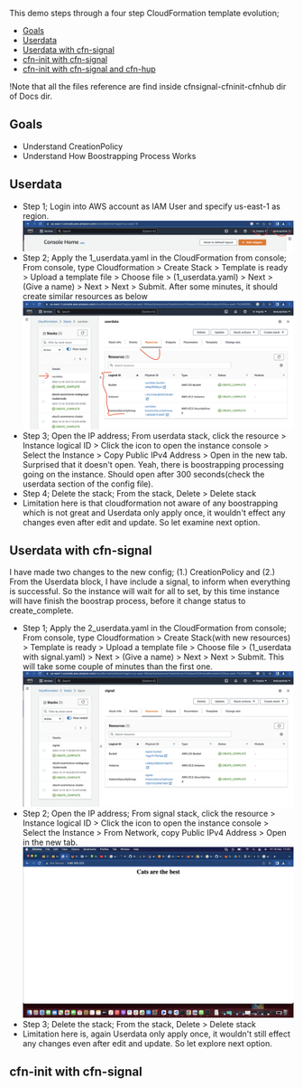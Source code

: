 This demo steps through a four step CloudFormation template evolution;
* [Goals](#goals)
* [Userdata](#userdata)
* [Userdata with cfn-signal](#userdata-with-cfn-signal)
* [cfn-init with cfn-signal](#cfn-init-with-cfn-signal)
* [cfn-init with cfn-signal and cfn-hup](#cfn-init-with-cfn-signal-and-cfn-hup)

!Note that all the files reference are find inside cfnsignal-cfninit-cfnhub dir of Docs dir.

## Goals
- Understand CreationPolicy
- Understand How Boostrapping Process Works

## Userdata
- Step 1; Login into AWS account as IAM User and specify us-east-1 as region.
![Login](Docs/assets/login.png)
- Step 2; Apply the 1_userdata.yaml in the CloudFormation from console;
From console, type Cloudformation > Create Stack > Template is ready > Upload a template file > Choose file > (1_userdata.yaml) > Next > (Give a name) > Next > Next > Submit. After some minutes, it should create similar resources as below
![Userdata](Docs/assets/usrdata.png)
- Step 3; Open the IP address;
From userdata stack, click the resource > Instance logical ID > Click the icon to open the instance console > Select the Instance > Copy Public IPv4 Address > Open in the new tab. 
Surprised that it doesn't open. Yeah, there is boostrapping processing going on the instance. Should open after 300 seconds(check the userdata section of the config file).
- Step 4; Delete the stack;
From the stack, Delete > Delete stack
- Limitation here is that cloudformation not aware of any boostrapping which is not great and Userdata only apply once, it wouldn't effect any changes even after edit and update. So let examine next option.

## Userdata with cfn-signal
I have made two changes to the new config; (1.) CreationPolicy and (2.) From the Userdata block, I have include a signal, to inform when everything is successful. So the instance will wait for all to set, by this time instance will have finish the boostrap process, before it change status to create_complete.
- Step 1; Apply the 2_userdata.yaml in the CloudFormation from console;
From console, type Cloudformation > Create Stack(with new resources) > Template is ready > Upload a template file > Choose file > (1_userdata with signal.yaml) > Next > (Give a name) > Next > Next > Submit.
This will take some couple of minutes than the first one.
![With-signal](Docs/assets/with-signal.png)
- Step 2; Open the IP address;
From signal stack, click the resource > Instance logical ID > Click the icon to open the instance console > Select the Instance > From Network, copy Public IPv4 Address > Open in the new tab.
![Signal-display](Docs/assets/signal-display.png)
- Step 3; Delete the stack;
From the stack, Delete > Delete stack
- Limitation here is, again Userdata only apply once, it wouldn't still effect any changes even after edit and update. So let explore next option.

## cfn-init with cfn-signal
